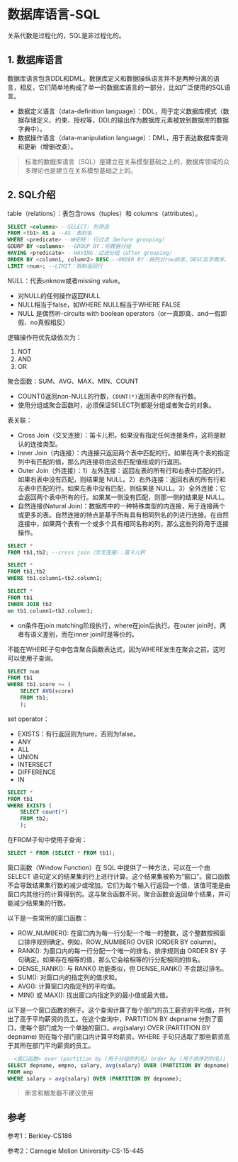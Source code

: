 ﻿# 数据库语言-SQL

关系代数是过程化的，SQL是非过程化的。

## 1. 数据库语言

数据库语言包含DDL和DML。数据库定义和数据操纵语言并不是两种分离的语言，相反，它们简单地构成了单一的数据库语言的一部分，比如广泛使用的SQL语言。

* 数据定义语言（data-definition language）：DDL，用于定义数据库模式（数据存储定义、约束、授权等，DDL的输出作为数据库元素被放到数据库的数据字典中）。
* 数据操作语言（data-manipulation language）：DML，用于表达数据库查询和更新（增删改查）。

> 标准的数据库语言（SQL）是建立在关系模型基础之上的，数据库领域的众多理论也是建立在关系模型基础之上的。

## 2. SQL介绍

table（relations）：表包含rows（tuples）和 columns（attributes）。

```SQL
SELECT <columns> --SELECT: 列筛选
FROM <tb1> AS a --AS：表别名
WHERE <predicate> --WHERE: 行过滤（before grouping）
GOURP BY <columns> --GROUP BY：将数据分组
HAVING <predicate> --HAVING：过滤分组（after grouping）
ORDER BY <column1, column2> DESC --ORDER BY：按列对row排序。DESC反字典序。
LIMIT <num>; --LIMIT：限制返回行
```

NULL：代表unknow或者missing value。

* 对NULL的任何操作返回NULL
* NULL相当于false，如WHERE NULL相当于WHERE FALSE
* NULL 是偶然听-circuits with boolean operators（or一真即真、and一假即假、no真假相反）

逻辑操作符优先级依次为：

1. NOT
2. AND
3. OR

聚合函数：SUM、AVG、MAX、MIN、COUNT

* COUNT(<column>)返回non-NULL的行数，`COUNT(*)`返回表中的所有行数。
* 使用分组或聚合函数时，必须保证SELECT列都是分组或者聚合的对象。

表关联：

* Cross Join（交叉连接）：笛卡儿积。如果没有指定任何连接条件，这将是默认的连接类型。
* Inner Join（内连接）：内连接只返回两个表中匹配的行。如果在两个表的指定列中有匹配的值，那么内连接将由这些匹配值组成的行返回。
* Outer Join（外连接）：1）左外连接：返回左表的所有行和右表中匹配的行。如果右表中没有匹配，则结果是 NULL。2）右外连接：返回右表的所有行和左表中匹配的行。如果左表中没有匹配，则结果是 NULL。3）全外连接：它会返回两个表中所有的行。如果某一侧没有匹配，则那一侧的结果是 NULL。
* 自然连接(Natural Join)：数据库中的一种特殊类型的内连接，用于连接两个或更多的表。自然连接的特点是基于所有具有相同列名的列进行连接。在自然连接中，如果两个表有一个或多个具有相同名称的列，那么这些列将用于连接操作。

```SQL
SELECT *
FROM tb1,tb2; --cross join（交叉连接）：笛卡儿积

SELECT *
FROM tb1,tb2
WHERE tb1.column1=tb2.column1;

SELECT *
FROM tb1
INNER JOIN tb2
on tb1.column1=tb2.column1;

```

* on条件在join matching阶段执行，where在join后执行。在outer join时，两者有语义差别，而在inner join时是等价的。

不能在WHERE子句中包含聚合函数表达式，因为WHERE发生在聚合之前。这时可以使用子查询。

```SQL
SELECT num
FROM tb1
WHERE tb1.score >= (
    SELECT AVG(score)
    FROM tb1;
    );
```

set operator：

* EXISTS：有行返回则为ture，否则为false。
* ANY
* ALL
* UNION
* INTERSECT
* DIFFERENCE
* IN

```SQL
SELECT *
FROM tb1
WHERE EXISTS (
    SELECT count(*)
    FROM tb2;
    );

```

在FROM子句中使用子查询：

```SQL
SELECT * FROM (SELECT * FROM tb1);
```

窗口函数（Window Function）在 SQL 中提供了一种方法，可以在一个由 SELECT 语句定义的结果集的行上进行计算。这个结果集被称为“窗口”。窗口函数不会导致结果集行数的减少或增加。它们为每个输入行返回一个值，该值可能是由窗口内其他行的计算得到的。这与聚合函数不同，聚合函数会返回单个结果，并可能减少结果集的行数。

以下是一些常用的窗口函数：

* ROW_NUMBER(): 在窗口内为每一行分配一个唯一的整数，这个整数按照窗口排序规则确定。例如，ROW_NUMBER() OVER (ORDER BY column)。
* RANK(): 为窗口内的每一行分配一个唯一的排名，排序规则由 ORDER BY 子句确定。如果存在相等的值，那么它会给相等的行分配相同的排名。
* DENSE_RANK(): 与 RANK() 功能类似，但 DENSE_RANK() 不会跳过排名。
* SUM(): 对窗口内的指定列的值求和。
* AVG(): 计算窗口内指定列的平均值。
* MIN() 或 MAX(): 找出窗口内指定列的最小值或最大值。

以下是一个窗口函数的例子。这个查询计算了每个部门的员工薪资的平均值，并列出了高于平均薪资的员工。在这个查询中，PARTITION BY depname 分割了窗口，使每个部门成为一个单独的窗口，avg(salary) OVER (PARTITION BY depname) 则在每个部门窗口内计算平均薪资。WHERE 子句只选取了那些薪资高于其所在部门平均薪资的员工。

```SQL
--<窗口函数> over (partition by (用于分组的列名) order by (用于排序的列名))
SELECT depname, empno, salary, avg(salary) OVER (PARTITION BY depname) as avg_salary
FROM emp
WHERE salary > avg(salary) OVER (PARTITION BY depname);
```

> 断言和触发器不建议使用

## 参考

参考1：Berkley-CS186

参考2：Carnegie Mellon University-CS-15-445
